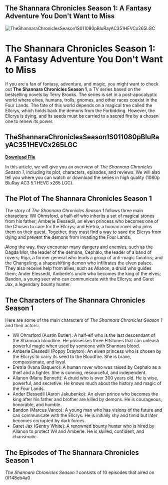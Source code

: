 ## The Shannara Chronicles Season 1: A Fantasy Adventure You Don't Want to Miss

 
![TheShannaraChroniclesSeason1S011080pBluRayAC351HEVCx265LGC](https://www.excel-easy.com/examples/images/xml/drag-elements-onto-worksheet.png)

 
# The Shannara Chronicles Season 1: A Fantasy Adventure You Don't Want to Miss
  
If you are a fan of fantasy, adventure, and magic, you might want to check out **The Shannara Chronicles Season 1**, a TV series based on the bestselling novels by Terry Brooks. The series is set in a post-apocalyptic world where elves, humans, trolls, gnomes, and other races coexist in the Four Lands. The fate of this world depends on a magical tree called the Ellcrys, which holds back the demons from the Forbidding. However, the Ellcrys is dying, and its seeds must be carried to a sacred fire by a chosen one to renew its power.
 
## TheShannaraChroniclesSeason1S011080pBluRayAC351HEVCx265LGC


[**Download File**](https://vercupalo.blogspot.com/?d=2tKCsN)

  
In this article, we will give you an overview of *The Shannara Chronicles Season 1*, including its plot, characters, episodes, and reviews. We will also tell you where you can watch or download the series in high quality (1080p BluRay AC3 5.1 HEVC x265 LGC).
  
## The Plot of The Shannara Chronicles Season 1
  
The story of *The Shannara Chronicles Season 1* follows three main characters: Wil Ohmsford, a half-elf who inherits a set of magical stones from his father; Amberle Elessedil, an elven princess who becomes one of the Chosen to care for the Ellcrys; and Eretria, a human rover who joins them on their quest. Together, they must find a way to save the Ellcrys from dying and prevent the demons from invading the Four Lands.
  
Along the way, they encounter many dangers and enemies, such as the Dagda Mor, the leader of the demons; Cephalo, the leader of a band of rovers; Riga, a former general who leads a group of anti-magic fanatics; and the Changeling, a shapeshifting demon who infiltrates the elven palace. They also receive help from allies, such as Allanon, a druid who guides them; Ander Elessedil, Amberle's uncle who becomes the king of the elves; Bandon, a young seer who can communicate with the Ellcrys; and Garet Jax, a legendary bounty hunter.
  
## The Characters of The Shannara Chronicles Season 1
  
Here are some of the main characters of *The Shannara Chronicles Season 1* and their actors:
  
- Wil Ohmsford (Austin Butler): A half-elf who is the last descendant of the Shannara bloodline. He possesses three Elfstones that can unleash powerful magic when used by someone with Shannara blood.
- Amberle Elessedil (Poppy Drayton): An elven princess who is chosen by the Ellcrys to carry its seed to the Bloodfire. She is brave, compassionate, and loyal.
- Eretria (Ivana Baquero): A human rover who was raised by Cephalo as a thief and a fighter. She is cunning, resourceful, and independent.
- Allanon (Manu Bennett): A druid who is over 300 years old. He is wise, powerful, and secretive. He knows much about the history and magic of the Four Lands.
- Ander Elessedil (Aaron Jakubenko): An elven prince who becomes the king after his father and brother are killed by demons. He is courageous, honorable, and humble.
- Bandon (Marcus Vanco): A young man who has visions of the future and can communicate with the Ellcrys. He is initially shy and timid but later becomes corrupted by dark forces.
- Garet Jax (Gentry White): A renowned bounty hunter who is hired by Allanon to protect Wil and Amberle. He is skilled, confident, and charismatic.

## The Episodes of The Shannara Chronicles Season 1
  
*The Shannara Chronicles Season 1* consists of 10 episodes that aired on
 0f148eb4a0
